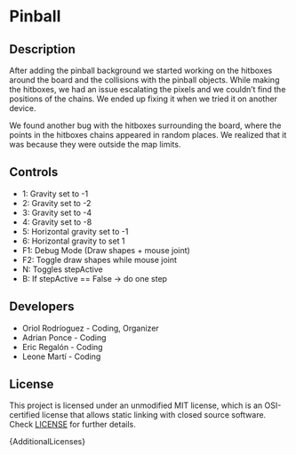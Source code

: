 # Pinball

## Description

After adding the pinball background we started working on the hitboxes around the board and the collisions with the pinball objects. While making the hitboxes, we had an issue escalating the pixels and we couldn’t find the positions of the chains. We ended up fixing it when we tried it on another device.

We found another bug with the hitboxes surrounding the board, where the points in the hitboxes chains appeared in random places. We realized that it was because they were outside the map limits.


## Controls

 - 1: Gravity set to -1
 - 2: Gravity set to -2
 - 3: Gravity set to -4
 - 4: Gravity set to -8
 - 5: Horizontal gravity set to -1
 - 6: Horizontal gravity to set 1
 - F1: Debug Mode (Draw shapes + mouse joint) 
 - F2: Toggle draw shapes while mouse joint 
 - N: Toggles stepActive
 - B: If stepActive == False -> do one step


## Developers

 - Oriol Rodríoguez - Coding, Organizer
 - Adrian Ponce - Coding
 - Eric Regalón - Coding
 - Leone Martí - Coding

## License

This project is licensed under an unmodified MIT license, which is an OSI-certified license that allows static linking with closed source software. Check [LICENSE](LICENSE) for further details.

{AdditionalLicenses}
